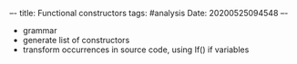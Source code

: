 –-
title: Functional constructors
tags: #analysis 
Date: 20200525094548
–-

- grammar
- generate list of constructors
- transform occurrences in source code, using If() if variables